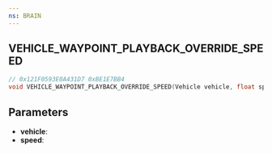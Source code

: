 ```yaml
---
ns: BRAIN
---
```

## VEHICLE_WAYPOINT_PLAYBACK_OVERRIDE_SPEED

```c
// 0x121F0593E0A431D7 0xBE1E7BB4
void VEHICLE_WAYPOINT_PLAYBACK_OVERRIDE_SPEED(Vehicle vehicle, float speed);
```


## Parameters
* **vehicle**:
* **speed**:

